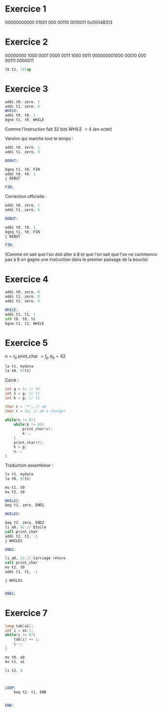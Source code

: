 # Exercice 1
00000000000 01001 000 00110 0010011
0x00048313
# Exercice 2
00000000 1000 0001 0000 0011 1000 0011
000000001000 00010 000 00111 0000011
```asm
lb t2, (8)sp
```

# Exercice 3
```asm
addi t0, zero, 1
addi t1, zero, 8
WHILE:
addi t0, t0, 1
bgne t1, t0, WHILE
```
Comme l'instruction fait $32$ bits WHILE $=4$ (en octet)

Version qui marche tout le temps : 
```asm
addi t0, zero, 1
addi t1, zero, 8

DEBUT:

bgeq t1, t0, FIN
addi t0, t0, 1
j DEBUT

FIN:
```

Correction officielle : 
```asm
addi t0, zero, 1
addi t1, zero, 8

DEBUT:

addi t0, t0, 1
bgeq t1, t0, FIN
j DEBUT

FIN:
```
(Comme on sait que l'on doit aller à $8$ et que l'on sait que l'on ne commence pas à $8$ on gagne une instruction dans le premier passage de la boucle)

# Exercice 4
```asm
addi t0, zero, 0 
addi t1, zero, 0
addi t2, zero, 9

WHILE:
addi t1, t1, 1
add t0, t0, t1
bgne t1, t2, WHILE

```

# Exercice 5
$n=t_{0}$
print_char $= f_{p}$
$a_{0} = 42$

```asm
la t1, mydata
la t0, 0(t1)
```

Carré : 
```C
int g = 3; // t0
int n = g; // t1
int k = g; // t2

char c = '*'; // a0
char r = 13; // a0 a changer

while(n != 0){
	while(k != 0){
		print_char(c);
		k--;
	}
	print_char(r);
	k = g;
	n--;
}
```

Traduction assembleur : 
```asm
la t1, mydata
la t0, 0(t1)

mv t1, t0
mv t2, t0

WHILE1:
beq t1, zero, END1

WHILE2:

beq t2, zero, END2
li a0, 42 // Etoile
call print_char
addi t2, t2, -1
j WHILE2

END2:

li a0, 13 // Carriage return
call print_char
mv t2, t0
addi t1, t1, -1

j WHILE1


END1:
```

# Exercice 7
```C
long tab[a1];
int i = a1-1;
while(i >= 0){
	tab[i] += 1;
	i--;
}

```


```asm
mv t0, a0
mv t1, a1

li t2, 0



LOOP: 
	beq t2, t1, END
	

END:

```
